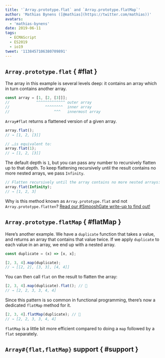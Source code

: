 ```yaml
---
title: '`Array.prototype.flat` and `Array.prototype.flatMap`'
author: 'Mathias Bynens ([@mathias](https://twitter.com/mathias))'
avatars:
  - 'mathias-bynens'
date: 2019-06-11
tags:
  - ECMAScript
  - ES2019
  - io19
tweet: '1138457106380709891'
---
```

## `Array.prototype.flat` { #flat }

The array in this example is several levels deep: it contains an array which in turn contains another array.

```js
const array = [1, [2, [3]]];
//            ^^^^^^^^^^^^^ outer array
//                ^^^^^^^^  inner array
//                    ^^^   innermost array
```

`Array#flat` returns a flattened version of a given array.

```js
array.flat();
// → [1, 2, [3]]

// …is equivalent to:
array.flat(1);
// → [1, 2, [3]]
```

The default depth is `1`, but you can pass any number to recursively flatten up to that depth. To keep flattening recursively until the result contains no more nested arrays, we pass `Infinity`.

```js
// Flatten recursively until the array contains no more nested arrays:
array.flat(Infinity);
// → [1, 2, 3]
```

Why is this method known as `Array.prototype.flat` and not `Array.prototype.flatten`? [Read our #SmooshGate write-up to find out!](https://developers.google.com/web/updates/2018/03/smooshgate)

## `Array.prototype.flatMap` { #flatMap }

Here’s another example. We have a `duplicate` function that takes a value, and returns an array that contains that value twice. If we apply `duplicate` to each value in an array, we end up with a nested array.

```js
const duplicate = (x) => [x, x];

[2, 3, 4].map(duplicate);
// → [[2, 2], [3, 3], [4, 4]]
```

You can then call `flat` on the result to flatten the array:

```js
[2, 3, 4].map(duplicate).flat(); // 🐌
// → [2, 2, 3, 3, 4, 4]
```

Since this pattern is so common in functional programming, there’s now a dedicated `flatMap` method for it.

```js
[2, 3, 4].flatMap(duplicate); // 🚀
// → [2, 2, 3, 3, 4, 4]
```

`flatMap` is a little bit more efficient compared to doing a `map` followed by a `flat` separately.

## `Array#{flat,flatMap}` support { #support }

<feature-support chrome="69 /blog/v8-release-69#javascript-language-features"
                 firefox="62"
                 safari="12"
                 nodejs="11"
                 babel="yes"></feature-support>
